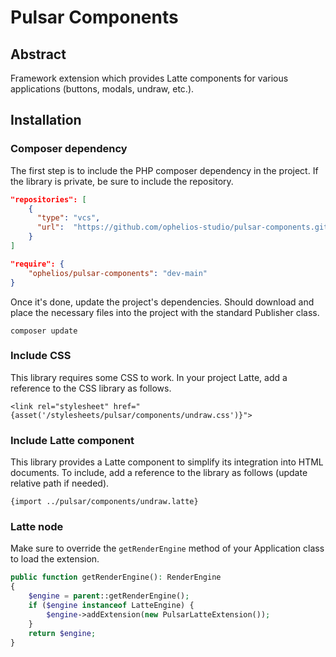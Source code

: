 # Pulsar Components

## Abstract
Framework extension which provides Latte components for various applications (buttons, modals, undraw, etc.).

## Installation

### Composer dependency
The first step is to include the PHP composer dependency in the project. If the 
library is private, be sure to include the repository.

```json
"repositories": [
    {
      "type": "vcs",
      "url":  "https://github.com/ophelios-studio/pulsar-components.git"
    }
]
```

```json
"require": {
    "ophelios/pulsar-components": "dev-main"
}
```

Once it's done, update the project's dependencies. Should download and place the necessary 
files into the project with the standard Publisher class.

```shell
composer update
```

### Include CSS
This library requires some CSS to work. In your project Latte, add a reference to the CSS library
as follows.

```latte
<link rel="stylesheet" href="{asset('/stylesheets/pulsar/components/undraw.css')}">
```

### Include Latte component
This library provides a Latte component to simplify its integration into HTML documents. To include, add
a reference to the library as follows (update relative path if needed).

```latte
{import ../pulsar/components/undraw.latte}
```

### Latte node

Make sure to override the `getRenderEngine` method of your Application class to load the extension.

```php
public function getRenderEngine(): RenderEngine
{
    $engine = parent::getRenderEngine();
    if ($engine instanceof LatteEngine) {
        $engine->addExtension(new PulsarLatteExtension());
    }
    return $engine;
}
```
